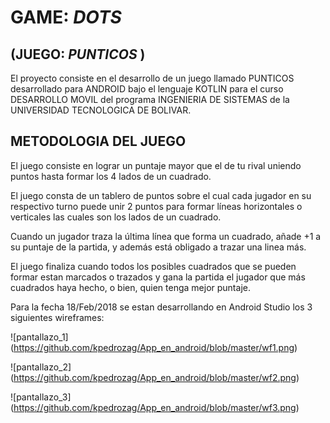 # GAME: _DOTS_ 
## (JUEGO: _PUNTICOS_ )

El proyecto consiste en el desarrollo de un juego llamado PUNTICOS desarrollado para ANDROID bajo el lenguaje KOTLIN para el curso DESARROLLO MOVIL del programa INGENIERIA DE SISTEMAS de la UNIVERSIDAD TECNOLOGICA DE BOLIVAR.

## METODOLOGIA DEL JUEGO

El juego consiste en lograr un puntaje mayor que el de tu rival uniendo puntos hasta formar los 4 lados de un cuadrado. 

El juego consta de un tablero de puntos sobre el cual cada jugador en su respectivo turno puede unir 2 puntos para formar líneas horizontales o verticales las cuales son los lados de un cuadrado.

Cuando un jugador traza la última línea que forma un cuadrado, añade +1 a su puntaje de la partida, y además está obligado a trazar una linea más.

El juego finaliza cuando todos los posibles cuadrados que se pueden formar estan marcados o trazados y gana la partida el jugador que más cuadrados haya hecho, o bien, quien tenga mejor puntaje.

Para la fecha 18/Feb/2018 se estan desarrollando en Android Studio los 3 siguientes wireframes:

![pantallazo_1] (https://github.com/kpedrozag/App_en_android/blob/master/wf1.png)

![pantallazo_2] (https://github.com/kpedrozag/App_en_android/blob/master/wf2.png)

![pantallazo_3] (https://github.com/kpedrozag/App_en_android/blob/master/wf3.png)
